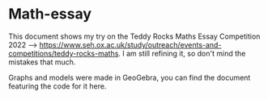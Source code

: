 # Math-essay

This document shows my try on the Teddy Rocks Maths Essay Competition 2022 --> https://www.seh.ox.ac.uk/study/outreach/events-and-competitions/teddy-rocks-maths.
I am still refining it, so don't mind the mistakes that much.

Graphs and models were made in GeoGebra, you can find the document featuring the code for it here.
